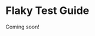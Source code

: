 <!--
{
  "name": "Flaky Test Guide",
  "category": "5f18d20522eec65d44a3c1cd",
  "priority": 900
}
-->
# Flaky Test Guide

Coming soon!